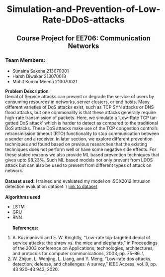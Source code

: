 # <center> Simulation-and-Prevention-of-Low-Rate-DDoS-attacks <center/>
## <center> Course Project for EE706: Communication Networks <center/>

### Team Members:
- Sunaina Saxena 213070001
- Harsh Diwakar 213070018
- Mohit Kumar Meena 213070021

**Problem Description** \
Denial of Service attacks can prevent or degrade
the service of users by consuming resources in networks, server
clusters, or end hosts. Many different varieties of DoS attacks
exist, such as TCP SYN attacks or DNS flood attacks, but one
commonality is that these attacks generally require high-rate
transmission of packets. Here, we simulate a ’Low-Rate TCP tar-
getted DoS attack’ which is harder to detect as compared to the
traditional DoS attacks. These DoS attacks make use of the TCP
congestion control’s retransmission timeout (RTO) functionality
to stop communication between a sender and a receiver. In later
section, we explore different prevention techniques and found
based on previous researches that the existing techniques does
not perform well or have some negative side effects. For these
stated reasons we also provide ML based prevention techniques
that gives upto 98.23%. Such ML based models not only prevent
from LDOS attack but can also be used to prevent from different
types of attack on network.
\
\
**Dataset used:**
I trained and evaluated my model on ISCX2012 intrusion detection evaluation
dataset. \ [link to dataset](https://www.unb.ca/cic/datasets/ids.html)
\
\
**Algorithms used**
- LSTM
- GRU
- RNN
\
\
**References:**
1. A. Kuzmanovic and E. W. Knightly, “Low-rate tcp-targeted denial of
service attacks: the shrew vs. the mice and elephants,” in Proceedings
of the 2003 conference on Applications, technologies, architectures, and
protocols for computer communications, 2003, pp. 75–86.
\
2. W. Zhijun, L. Wenjing, L. Liang, and Y. Meng, “Low-rate dos attacks,
detection, defense, and challenges: A survey,” IEEE Access, vol. 8, pp.
43 920–43 943, 2020.
